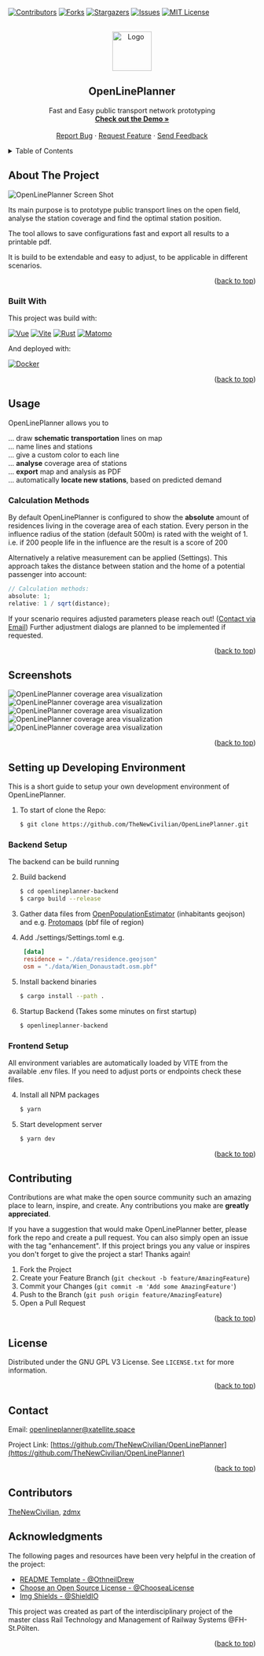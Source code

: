 <div id="top"></div>
<!-- PROJECT SHIELDS -->
<!--
*** I'm using markdown "reference style" links for readability.
*** Reference links are enclosed in brackets [ ] instead of parentheses ( ).
*** See the bottom of this document for the declaration of the reference variables
*** for contributors-url, forks-url, etc. This is an optional, concise syntax you may use.
*** https://www.markdownguide.org/basic-syntax/#reference-style-links
-->

[![Contributors][contributors-shield]][contributors-url]
[![Forks][forks-shield]][forks-url]
[![Stargazers][stars-shield]][stars-url]
[![Issues][issues-shield]][issues-url]
[![MIT License][license-shield]][license-url]

<!-- PROJECT LOGO -->
<br />
<div align="center">
  <a href="https://github.com/othneildrew/Best-README-Template">
    <img src="doc/logo.svg" alt="Logo" width="80" height="80">
  </a>

  <h2 align="center">OpenLinePlanner</h3>

  <p align="center">
    Fast and Easy public transport network prototyping
    <br />
    <a href="https://openlineplanner.xatellite.space/"><strong>Check out the Demo »</strong></a>
    <br />
    <br />
    <a href="https://github.com/TheNewCivilian/OpenLinePlanner/issues">Report Bug</a>
    ·
    <a href="https://github.com/TheNewCivilian/OpenLinePlanner/issues">Request Feature</a>
    ·
    <a href="mailto:hi@xatellite.space?subject=%5BOpenlineplanner%5D">Send Feedback</a>
  </p>
</div>

<!-- TABLE OF CONTENTS -->
<details>
  <summary>Table of Contents</summary>
  <ol>
    <li>
      <a href="#about-the-project">About The Project</a>
      <ul>
        <li><a href="#built-with">Built With</a></li>
      </ul>
    </li>
    <li>
      <a href="#usage">Usage</a>
      <ul>
        <li><a href="#calculation-methods">Calculation Methods</a></li>
      </ul>
    </li>
    <li>
      <a href="#setting-up-developing-environment">Setting up Developing Environment</a>
      <ul>
        <li><a href="#backend-setup">Backend Setup</a></li>
        <li><a href="#frontend-setup">Frontend Setup</a></li>
      </ul>
    </li>
    <li><a href="#contributing">Contributing</a></li>
    <li><a href="#license">License</a></li>
    <li><a href="#contact">Contact</a></li>
    <li><a href="#acknowledgments">Acknowledgments</a></li>
  </ol>
</details>

<!-- ABOUT THE PROJECT -->

## About The Project

![OpenLinePlanner Screen Shot][product-screenshot]

Its main purpose is to prototype public transport lines on the open field, analyse the station coverage and find the optimal station position.

The tool allows to save configurations fast and export all results to a printable pdf.

It is build to be extendable and easy to adjust, to be applicable in different scenarios.

<p align="right">(<a href="#top">back to top</a>)</p>

### Built With

This project was build with:

[![Vue][Vue.js]][Vue-url]
[![Vite][Vite]][Vite-url]
[![Rust][Rust]][Rust-url]
[![Matomo][Matomo]][Matomo-url]

And deployed with:

[![Docker][Docker]][Docker-url]

<p align="right">(<a href="#top">back to top</a>)</p>

<!-- USAGE EXAMPLES -->

## Usage

OpenLinePlanner allows you to

... draw **schematic transportation** lines on map <br>
... name lines and stations <br>
... give a custom color to each line <br>
... **analyse** coverage area of stations <br>
... **export** map and analysis as PDF <br>
... automatically **locate new stations**, based on predicted demand <br>

### Calculation Methods

By default OpenLinePlanner is configured to show the **absolute** amount of residences living in the coverage area of each station.
Every person in the influence radius of the station (default 500m) is rated with the weight of 1.
i.e. if 200 people life in the influence are the result is a score of 200

Alternatively a relative measurement can be applied (Settings). This approach takes the distance between station and the home of a potential passenger into account:

```js
// Calculation methods:
absolute: 1;
relative: 1 / sqrt(distance);
```

If your scenario requires adjusted parameters please reach out! ([Contact via Email](mailto:hi@xatellite.space))
Further adjustment dialogs are planned to be implemented if requested.

<p align="right">(<a href="#top">back to top</a>)</p>

## Screenshots

![OpenLinePlanner coverage area visualization][station-info-screenshot]
![OpenLinePlanner coverage area visualization][coverage-screenshot]
![OpenLinePlanner coverage area visualization][coverage-station-screenshot]
![OpenLinePlanner coverage area visualization][data-screenshot]
![OpenLinePlanner coverage area visualization][timetable-screenshot]

<p align="right">(<a href="#top">back to top</a>)</p>

<!-- GETTING STARTED -->

## Setting up Developing Environment

This is a short guide to setup your own development environment of OpenLinePlanner.

1. To start of clone the Repo:
   ```sh
   $ git clone https://github.com/TheNewCivilian/OpenLinePlanner.git
   ```

### Backend Setup

The backend can be build running

2. Build backend

   ```sh
   $ cd openlineplanner-backend
   $ cargo build --release
   ```

3. Gather data files from [OpenPopulationEstimator](https://github.com/TheNewCivilian/OpenPopulationEstimator) (inhabitants geojson) and e.g. [Protomaps](https://app.protomaps.com/downloads/osm) (pbf file of region)

4. Add ./settings/Settings.toml e.g.

   ```toml
    [data]
    residence = "./data/residence.geojson"
    osm = "./data/Wien_Donaustadt.osm.pbf"
   ```

5. Install backend binaries
   ```sh
   $ cargo install --path .
   ```
6. Startup Backend (Takes some minutes on first startup)
   ```sh
   $ openlineplanner-backend
   ```

### Frontend Setup

All environment variables are automatically loaded by VITE from the available .env files. If you need to adjust ports or endpoints check these files.

4. Install all NPM packages
   ```sh
   $ yarn
   ```
5. Start development server
   ```js
   $ yarn dev
   ```

<p align="right">(<a href="#top">back to top</a>)</p>

<!-- CONTRIBUTING -->

## Contributing

Contributions are what make the open source community such an amazing place to learn, inspire, and create. Any contributions you make are **greatly appreciated**.

If you have a suggestion that would make OpenLinePlanner better, please fork the repo and create a pull request. You can also simply open an issue with the tag "enhancement".
If this project brings you any value or inspires you don't forget to give the project a star! Thanks again!

1. Fork the Project
2. Create your Feature Branch (`git checkout -b feature/AmazingFeature`)
3. Commit your Changes (`git commit -m 'Add some AmazingFeature'`)
4. Push to the Branch (`git push origin feature/AmazingFeature`)
5. Open a Pull Request

<p align="right">(<a href="#top">back to top</a>)</p>

<!-- LICENSE -->

## License

Distributed under the GNU GPL V3 License. See `LICENSE.txt` for more information.

<p align="right">(<a href="#top">back to top</a>)</p>

<!-- CONTACT -->

## Contact

Email: [openlineplanner@xatellite.space](mailto:hi@xatellite.space)

Project Link: [https://github.com/TheNewCivilian/OpenLinePlanner](https://github.com/TheNewCivilian/OpenLinePlanner)

<p align="right">(<a href="#top">back to top</a>)</p>

## Contributors

[TheNewCivilian](https://github.com/TheNewCivilian), [zdmx](https://github.com/zandemax)

<!-- ACKNOWLEDGMENTS -->

## Acknowledgments

The following pages and resources have been very helpful in the creation of the project:

- [README Template - @OthneilDrew](https://github.com/othneildrew/Best-README-Template)
- [Choose an Open Source License - @ChooseaLicense](https://choosealicense.com)
- [Img Shields - @ShieldIO](https://shields.io)

This project was created as part of the interdisciplinary project of the master class Rail Technology and Management of Railway Systems @FH-St.Pölten.

<p align="right">(<a href="#top">back to top</a>)</p>

<!-- MARKDOWN LINKS & IMAGES -->
<!-- https://www.markdownguide.org/basic-syntax/#reference-style-links -->

[contributors-shield]: https://img.shields.io/github/contributors/TheNewCivilian/OpenLinePlanner.svg?style=for-the-badge
[contributors-url]: https://github.com/TheNewCivilian/OpenLinePlanner/graphs/contributors
[forks-shield]: https://img.shields.io/github/forks/TheNewCivilian/OpenLinePlanner.svg?style=for-the-badge
[forks-url]: https://github.com/TheNewCivilian/OpenLinePlanner/network/members
[stars-shield]: https://img.shields.io/github/stars/TheNewCivilian/OpenLinePlanner.svg?style=for-the-badge
[stars-url]: https://github.com/TheNewCivilian/OpenLinePlanner/stargazers
[issues-shield]: https://img.shields.io/github/issues/TheNewCivilian/OpenLinePlanner.svg?style=for-the-badge
[issues-url]: https://github.com/TheNewCivilian/OpenLinePlanner/issues
[license-shield]: https://img.shields.io/github/license/TheNewCivilian/OpenLinePlanner.svg?style=for-the-badge
[license-url]: https://github.com/TheNewCivilian/OpenLinePlanner/blob/master/LICENSE.txt
[linkedin-shield]: https://img.shields.io/badge/-LinkedIn-black.svg?style=for-the-badge&logo=linkedin&colorB=555
[product-screenshot]: ./doc/images/plain.png
[coverage-screenshot]: ./doc/images/coverage.png
[station-info-screenshot]: ./doc/images/station_info.png
[coverage-station-screenshot]: ./doc/images/coverage_station.png
[data-screenshot]: ./doc/images/data.png
[timetable-screenshot]: ./doc/images/timetable.png
[Vue.js]: https://img.shields.io/badge/Vue.js-35495E?style=for-the-badge&logo=vuedotjs&logoColor=4FC08D
[Vue-url]: https://vuejs.org/
[Vite]: https://img.shields.io/badge/Vite-35495E?style=for-the-badge&logo=Vite&logoColor=646CFF
[Vite-url]: https://vitejs.dev/
[Docker]: https://img.shields.io/badge/Docker-35495E?style=for-the-badge&logo=Docker&logoColor=2496ED
[Docker-url]: https://www.docker.com/
[Rust]: https://img.shields.io/badge/Rust-35495E?style=for-the-badge&logo=Rust&logoColor=000000
[Rust-url]: https://www.rust-lang.org/
[Matomo]: https://img.shields.io/badge/Matomo-35495E?style=for-the-badge&logo=Matomo&logoColor=3152A0
[Matomo-url]: https://matomo.org/

